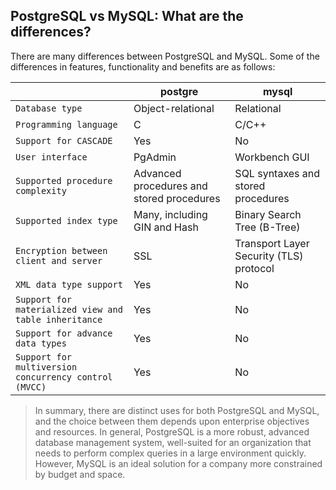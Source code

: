 


## PostgreSQL vs MySQL: What are the differences?

There are many differences between PostgreSQL and MySQL. Some of the differences in features, functionality and benefits are as follows:

|   | **postgre**  |  **mysql** |
|---|---|---|
|  `Database type` | Object-relational  |  Relational |
|  `Programming language` |  C | C/C++  |
|  `Support for CASCADE` |  Yes |  No |
|  `User interface` |  PgAdmin |  Workbench GUI |
|  `Supported procedure complexity` |  Advanced procedures and stored procedures |  SQL syntaxes and stored procedures |
|  `Supported index type` |  Many, including GIN and Hash |  Binary Search Tree (B-Tree) |
|  `Encryption between client and server` |  SSL |  Transport Layer Security (TLS) protocol |
|  `XML data type support` |  Yes |  No |
|  `Support for materialized view and table inheritance` |  Yes |  No |
|  `Support for advance data types` |  Yes |  No |
|  `Support for multiversion concurrency control (MVCC)` |  Yes |  No |

> In summary, there are distinct uses for both PostgreSQL and MySQL, and the choice between them depends upon enterprise objectives and resources. In general, PostgreSQL is a more robust, advanced database management system, well-suited for an organization that needs to perform complex queries in a large environment quickly. However, MySQL is an ideal solution for a company more constrained by budget and space.